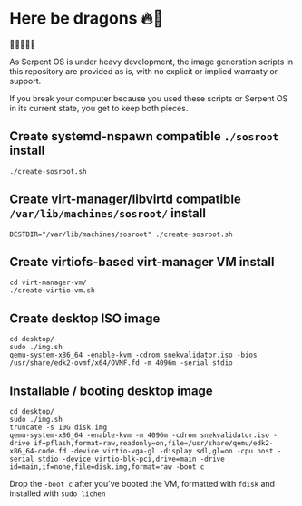 # Here be dragons 🔥🐉

🚨🚧🚧🚧🚨

As Serpent OS is under heavy development, the image generation scripts in this repository are provided as is,
with no explicit or implied warranty or support.

If you break your computer because you used these scripts or Serpent OS in its current state, you get to keep both pieces.

## Create systemd-nspawn compatible `./sosroot` install

    ./create-sosroot.sh

## Create virt-manager/libvirtd compatible `/var/lib/machines/sosroot/` install

    DESTDIR="/var/lib/machines/sosroot" ./create-sosroot.sh

## Create virtiofs-based virt-manager VM install

    cd virt-manager-vm/
    ./create-virtio-vm.sh

## Create desktop ISO image

    cd desktop/
    sudo ./img.sh
    qemu-system-x86_64 -enable-kvm -cdrom snekvalidator.iso -bios /usr/share/edk2-ovmf/x64/OVMF.fd -m 4096m -serial stdio

## Installable / booting desktop image

    cd desktop/
    sudo ./img.sh
    truncate -s 10G disk.img
    qemu-system-x86_64 -enable-kvm -m 4096m -cdrom snekvalidator.iso -drive if=pflash,format=raw,readonly=on,file=/usr/share/qemu/edk2-x86_64-code.fd -device virtio-vga-gl -display sdl,gl=on -cpu host -serial stdio -device virtio-blk-pci,drive=main -drive id=main,if=none,file=disk.img,format=raw -boot c

Drop the `-boot c` after you've booted the VM, formatted with `fdisk` and installed with `sudo lichen`
